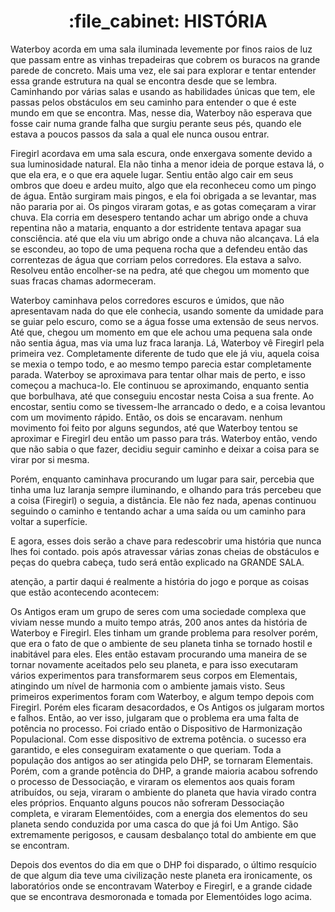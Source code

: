 <h1 align="center">:file_cabinet: HISTÓRIA</h1>

Waterboy acorda em uma sala iluminada levemente por finos raios de luz que passam entre as vinhas trepadeiras que cobrem os buracos na grande parede de concreto. Mais uma vez, ele sai para explorar e tentar entender essa grande estrutura na qual se encontra desde que se lembra. Caminhando por várias salas e usando as habilidades únicas que tem, ele passas pelos obstáculos em seu caminho para entender o que é este mundo em que se encontra. Mas, nesse dia, Waterboy não esperava que fosse cair numa grande falha que surgiu perante seus pés, quando ele estava a poucos passos da sala a qual ele nunca ousou entrar.

Firegirl acordava em uma sala escura, onde enxergava somente devido a sua luminosidade natural. Ela não tinha a menor ideia de porque estava lá, o que ela era, e o que era aquele lugar. Sentiu então algo cair em seus ombros que doeu e ardeu muito, algo que ela reconheceu como um pingo de água. Então surgiram mais pingos, e ela foi obrigada a se levantar, mas não pararia por ai. Os pingos viraram gotas, e as gotas começaram a virar chuva. Ela corria em desespero tentando achar um abrigo onde a chuva repentina não a mataria, enquanto a dor estridente tentava apagar sua consciência. até que ela viu um abrigo onde a chuva não alcançava. Lá ela se escondeu, ao topo de uma pequena rocha que a defendeu então das correntezas de água que corriam pelos corredores. Ela estava a salvo. Resolveu então encolher-se na pedra, até que chegou um momento que suas fracas chamas adormeceram.



Waterboy caminhava pelos corredores escuros e úmidos, que não apresentavam nada do que ele conhecia, usando somente da umidade para se guiar pelo escuro, como se a água fosse uma extensão de seus nervos. Até que, chegou um momento em que ele achou uma pequena sala onde não sentia água, mas via uma luz fraca laranja. Lá, Waterboy vê Firegirl pela primeira vez. Completamente diferente de tudo que ele já viu, aquela coisa se mexia o tempo todo, e ao mesmo tempo parecia estar completamente parada. Waterboy se aproximava para tentar olhar mais de perto, e isso começou a machuca-lo.  Ele continuou se aproximando, enquanto sentia que borbulhava, até que conseguiu encostar nesta Coisa a sua frente. Ao encostar, sentiu como se tivessem-lhe arrancado o dedo, e a coisa levantou com um movimento rápido. Então, os dois se encaravam. nenhum movimento foi feito por alguns segundos, até que Waterboy tentou se aproximar e Firegirl deu então um passo para trás. Waterboy então, vendo que não sabia o que fazer, decidiu seguir caminho e deixar a coisa para se virar por si mesma.



Porém, enquanto caminhava procurando um lugar para sair, percebia que tinha uma luz laranja sempre iluminando, e olhando para trás percebeu que a coisa (Firegirl) o seguia, a distância. Ele não fez nada, apenas continuou seguindo o caminho e tentando achar a uma saída ou um caminho para voltar a superfície.



E agora, esses dois serão a chave para redescobrir uma história que nunca lhes foi contado. pois após atravessar várias zonas cheias de obstáculos e peças do quebra cabeça, tudo será então explicado na GRANDE SALA.



atenção, a partir daqui é realmente a história do jogo e porque as coisas que estão acontecendo acontecem:

Os Antigos eram um grupo de seres com uma sociedade complexa que viviam nesse mundo a muito tempo atrás, 200 anos antes da história de Waterboy e Firegirl. Eles tinham um grande problema para resolver porém, que era o fato de que o ambiente de seu planeta tinha se tornado hostil e inabitável para eles. Eles então estavam procurando uma maneira de se tornar novamente aceitados pelo seu planeta, e para isso executaram vários experimentos para transformarem seus corpos em Elementais, atingindo um nível de harmonia com o ambiente jamais visto. Seus primeiros experimentos foram com Waterboy, e algum tempo depois com Firegirl. Porém eles ficaram desacordados, e Os Antigos os julgaram mortos e falhos. Então, ao ver isso, julgaram que o problema era uma falta de potência no processo. Foi criado então o Dispositivo de Harmonização Populacional. Com esse dispositivo de extrema potência. o sucesso era garantido, e eles conseguiram exatamente o que queriam. Toda a população dos antigos ao ser atingida pelo DHP, se tornaram Elementais. Porém, com a grande potência do DHP, a grande maioria acabou sofrendo o processo de Dessociação, e viraram os elementos aos quais foram atribuídos, ou seja, viraram o ambiente do planeta que havia virado contra eles próprios. Enquanto alguns poucos não sofreram Dessociação completa, e viraram Elementóides, com a energia dos elementos do seu planeta sendo conduzida por uma casca do que já foi Um Antigo. São extremamente perigosos, e causam desbalanço total do ambiente em que se encontram.

Depois dos eventos do dia em que o DHP foi disparado, o último resquício de que algum dia teve uma civilização neste planeta era ironicamente, os laboratórios onde se encontravam Waterboy e Firegirl, e a grande cidade que se encontrava desmoronada e tomada por Elementóides logo acima.
